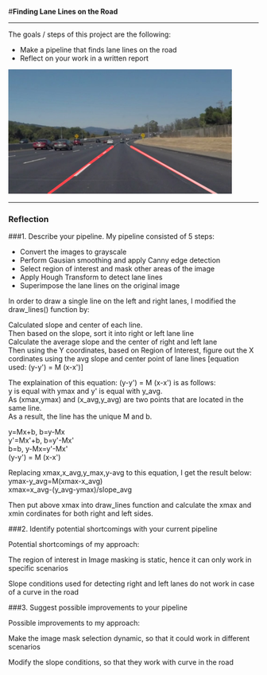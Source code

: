 #**Finding Lane Lines on the Road** 

---
The goals / steps of this project are the following:
* Make a pipeline that finds lane lines on the road
* Reflect on your work in a written report


[//]: # (Image References)


<img width="450" height="250" src="./test_images/solidWhiteCurve_modified.jpg"/>

---

### Reflection

###1. Describe your pipeline. 
My pipeline consisted of 5 steps:

* Convert the images to grayscale<br>
* Perform Gausian smoothing and apply Canny edge detection<br>
* Select region of interest and mask other areas of the image<br>
* Apply Hough Transform to detect lane lines<br>
* Superimpose the lane lines on the original image<br>

In order to draw a single line on the left and right lanes, I modified the draw_lines() function by:

Calculated slope and center of each line. <br>
Then based on the slope, sort it into right or left lane line<br>
Calculate the average slope and the center of right and left lane<br>
Then using the Y coordinates, based on Region of Interest, figure out the X cordinates using the avg slope and center point of lane lines [equation used: (y-y') = M (x-x')]

The explaination of this equation: (y-y') = M (x-x') is as follows:<br>
y is equal with ymax and y' is equal with y_avg.<br>
As (xmax,ymax) and (x_avg,y_avg) are two points that are located in the same line. <br>
As a result, the line has the unique M and b.<br>

y=Mx+b,  b=y-Mx<br>
y'=Mx'+b,	b=y'-Mx'<br>
b=b, y-Mx=y'-Mx'<br>
(y-y') = M (x-x')<br>

Replacing xmax,x_avg,y_max,y-avg to this equation, I get the result below:<br>
ymax-y_avg=M(xmax-x_avg)<br>
xmax=x_avg-(y_avg-ymax)/slope_avg    <br>      

Then put above xmax into draw_lines function and calculate the xmax and xmin cordinates for both right and left sides.
 



###2. Identify potential shortcomings with your current pipeline


Potential shortcomings of my approach:

The region of interest in Image masking is static, hence it can only work in specific scenarios

Slope conditions used for detecting right and left lanes do not work in case of a curve in the road


###3. Suggest possible improvements to your pipeline

Possible improvements to my approach:

Make the image mask selection dynamic, so that it could work in different scenarios

Modify the slope conditions, so that they work with curve in the road
